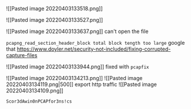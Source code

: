 ![[Pasted image 20220403133518.png]]

![[Pasted image 20220403133527.png]]

![[Pasted image 20220403133637.png]]
can't open the file 

`pcapng_read_section_header_block total block tength too large`
google that
https://www.doyler.net/security-not-included/fixing-corrupted-capture-files

![[Pasted image 20220403133944.png]]
fixed with `pcapfix`

![[Pasted image 20220403134213.png]]
![[Pasted image 20220403134119.png|500]]
export http traffic
![[Pasted image 20220403134109.png]]

`Scor3dAwin0nPCAPfor3ns!cs`